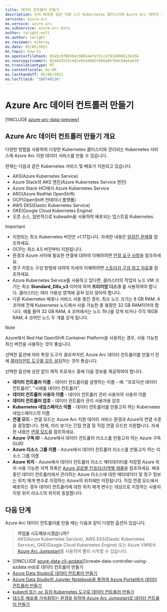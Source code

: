 ```yaml
---
title: 데이터 컨트롤러 만들기
description: 이미 배포한 일반 다중 노드 Kubernetes 클러스터에 Azure Arc 데이터 컨트롤러를 만듭니다.
services: azure-arc
ms.service: azure-arc
ms.subservice: azure-arc-data
author: twright-msft
ms.author: twright
ms.reviewer: mikeray
ms.date: 05/05/2021
ms.topic: how-to
ms.openlocfilehash: 85a5c9f08304c98b544fef2ccb7818d96613b3d4
ms.sourcegitcommit: 02d443532c4d2e9e449025908a05fb9c84eba039
ms.translationtype: HT
ms.contentlocale: ko-KR
ms.lasthandoff: 05/06/2021
ms.locfileid: "108748136"
---
```

# <a name="create-the-azure-arc-data-controller"></a>Azure Arc 데이터 컨트롤러 만들기

[!INCLUDE [azure-arc-data-preview](../../../includes/azure-arc-data-preview.md)]

## <a name="overview-of-creating-the-azure-arc-data-controller"></a>Azure Arc 데이터 컨트롤러 만들기 개요

다양한 방법을 사용하여 다양한 Kubernetes 클러스터와 관리되는 Kubernetes 서비스에 Azure Arc 지원 데이터 서비스를 만들 수 있습니다.

현재는 다음과 같은 Kubernetes 서비스 및 배포가 지원되고 있습니다.

- AKS(Azure Kubernetes Service)
- Azure Stack의 AKS 엔진(Azure Kubernetes Service 엔진)
- Azure Stack HCI에서 Azure Kubernetes Service
- ARO(Azure RedHat OpenShift)
- OCP(OpenShift 컨테이너 플랫폼)
- AWS EKS(Elastic Kubernetes Service)
- GKE(Google Cloud Kubernetes Engine)
- 오픈 소스, 일반적으로 kubeadm을 사용하여 배포되는 업스트림 Kubernetes

> [!IMPORTANT]
> * 지원되는 최소 Kubernetes 버전은 v1.17입니다. 자세한 내용은 [알려진 문제](./release-notes.md#known-issues)를 참조하세요. 
> * OCP는 최소 4.5 버전부터 지원됩니다.
> * 환경과 Azure 사이에 필요한 연결에 대하여 이해하려면 [연결 요구 사항](connectivity.md)을 참조하세요.
> * 영구 저장소 구성 방법에 대하여 자세히 이해하려면 [스토리지 구성 참고 자료](storage-configuration.md)를 참조하세요.
> * Azure Kubernetes Service를 사용하고 있다면, 클러스터의 작업자 노드 VM 크기는 최소 **Standard_D8s_v3** 이어야 하며 **프리미엄 디스크** 를 사용하여야 합니다. 클러스터는 여러 가용성 영역에 걸쳐 있지 않아야 합니다. 
> * 다른 Kubernetes 배포나 서비스 사용 중인 경우, 최소 노드 크기는 8 GB RAM, 4 코어에 전체 Kubernetes 노드에서 사용 가능한 총 용량은 32 GB RAM이어야 합니다. 예를 들어 32 GB RAM, 4 코어에서는 노드 하나를 갖게 되거나 각각 16GB RAM, 4 코어인 노드 두 개를 갖게 됩니다.

> [!NOTE]
> Azure에서 Red Hat OpenShift Container Platform을 사용하는 경우, 사용 가능한 최신 버전을 사용하는 것이 좋습니다.

선택한 옵션에 따라 특정 도구가 _필요하지만_, Azure Arc 데이터 컨트롤러를 만들기 전에 [클라이언트 도구를 모두 설치](./install-client-tools.md)하는 것이 좋습니다.

선택한 옵션에 상관 없이 제작 프로세스 중에 다음 정보를 제공하여야 합니다.

- **데이터 컨트롤러 이름** - 데이터 컨드롤러를 설명하는 이름 - 예: "프로덕션 데이터 컨트롤러", "시애틀 데이터 컨트롤러".
- **데이터 컨트롤러 사용자 이름** - 데이터 컨트롤러 관리 사용자의 사용자 이름
- **데이터 컨트롤러 암호** - 데이터 컨트롤러 관리 사용자용 암호
- **Kubernetes 네임스페이스 이름** - 데이터 컨트롤러를 만들고자 하는 Kubernetes 네임스페이스의 이름
- **연결 모드** - 연결 모드는 Azure Arc 지원 데이터 서비스 환경과 Azure의 연결 수준을 결정합니다. 현재, 미리 보기는 간접 연결 및 직접 연결 모드만 지원합니다.  자세한 내용은 [연결 모드](./connectivity.md)를 참조하세요. 
- **Azure 구독 ID** - Azure에서 데이터 컨트롤러 리소스를 만들고자 하는 Azure 구독 GUID
- **Azure 리소스 그룹 이름** - Azure에서 데이터 컨트롤러 리소스를 만들고자 하는 리소스 그룹 이름
- **Azure 위치** - Azure에서 데이터 컨트롤러 리소스 메타데이터를 저장할 Azure 위치 사용 가능한 지역 목록은 [Azure 글로벌 인프라/지역별 제품](https://azure.microsoft.com/global-infrastructure/services/?products=azure-arc)을 참조하세요. 배포 중인 데이터 컨트롤러에서 관리하는 Azure 리소스에 대한 메타데이터 및 청구 정보는 위치 매개 변수로 지정하는 Azure의 위치에만 저장됩니다. 직접 연결 모드에서 배포하는 경우 데이터 컨트롤러에 대한 위치 매개 변수는 대상으로 지정하는 사용자 지정 위치 리소스의 위치와 동일합니다.

## <a name="next-steps"></a>다음 단계

Azure Arc 데이터 컨트롤러를 만들 때는 다음과 같이 다양한 옵션이 있습니다.

> **작업을 시도해보시겠습니까?**  
> AKS(Azure Kubernetes Service), AWS EKS(Elastic Kubernetes Service), GKE(Google Cloud Kubernetes Engine) 또는 Azure VM에서 [Azure Arc Jumpstart](https://azurearcjumpstart.io/azure_arc_jumpstart/azure_arc_data/)를 사용하여 빨리 시작할 수 있습니다.
> 
- [[!INCLUDE [azure-data-cli-azdata](../../../includes/azure-data-cli-azdata.md)]](create-data-controller-using-azdata.md)로 데이터 컨트롤러 만들기
- [Azure Data Studio로 데이터 컨트롤러 만들기](create-data-controller-azure-data-studio.md)
- [Azure Data Studio의 Jupyter Notebook을 통하여 Azure Portal에서 데이터 컨트롤러 만들기](create-data-controller-resource-in-azure-portal.md)
- [kubectl 또는 oc 등의 Kubernetes 도구로 데이터 컨트롤러 만들기](create-data-controller-using-kubernetes-native-tools.md)
- [테스트 배포를 가속화하는 환경을 위하여 Azure Arc Jumpstart로 데이터 컨트롤러 만들기](https://azurearcjumpstart.io/azure_arc_jumpstart/azure_arc_data/)
